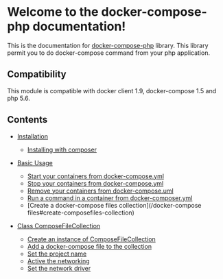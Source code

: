 # Welcome to the docker-compose-php documentation!

This is the documentation for [docker-compose-php](https://github.com/omauger/docker-compose-php) library.
This library permit you to do docker-compose command from your php application.

## Compatibility

This module is compatible with docker client 1.9, docker-compose 1.5 and php 5.6.

## Contents

* [Installation](/installation)
    * [Installing with composer](/installation#installing-with-composer)

* [Basic Usage](/basic)
    * [Start your containers from docker-compose.yml](/basic#start-containers)
    * [Stop your containers from docker-compose.yml](/basic#stop-containers)
    * [Remove your containers from docker-compose.uml](/basic#remove-containers)
    * [Run a command in a container from docker-composer.yml](/basic#run-command-in-container)
    * [Create a docker-compose files collection](/docker-compose files#create-composefiles-collection)

* [Class ComposeFileCollection](/class-composefilecollection)
    * [Create an instance of ComposeFileCollection](/class-composefilecollection#construc)
    * [Add a docker-compose file to the collection](/class-composefilecollection#add())
    * [Set the project name](/class-composefilecollection#setprojectname)
    * [Active the networking](/class-composefilecollection#setisnetworking())
    * [Set the network driver](/class-composefilecollection#setnetworkdriver())
